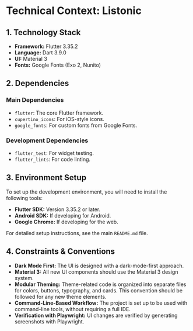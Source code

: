 # Technical Context: Listonic

## 1. Technology Stack

- **Framework:** Flutter 3.35.2
- **Language:** Dart 3.9.0
- **UI:** Material 3
- **Fonts:** Google Fonts (Exo 2, Nunito)

## 2. Dependencies

### Main Dependencies
- `flutter`: The core Flutter framework.
- `cupertino_icons`: For iOS-style icons.
- `google_fonts`: For custom fonts from Google Fonts.

### Development Dependencies
- `flutter_test`: For widget testing.
- `flutter_lints`: For code linting.

## 3. Environment Setup

To set up the development environment, you will need to install the following tools:

- **Flutter SDK:** Version 3.35.2 or later.
- **Android SDK:** If developing for Android.
- **Google Chrome:** If developing for the web.

For detailed setup instructions, see the main `README.md` file.

## 4. Constraints & Conventions

- **Dark Mode First:** The UI is designed with a dark-mode-first approach.
- **Material 3:** All new UI components should use the Material 3 design system.
- **Modular Theming:** Theme-related code is organized into separate files for colors, buttons, typography, and cards. This convention should be followed for any new theme elements.
- **Command-Line-Based Workflow:** The project is set up to be used with command-line tools, without requiring a full IDE.
- **Verification with Playwright:** UI changes are verified by generating screenshots with Playwright.
